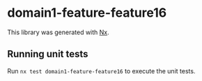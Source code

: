 # domain1-feature-feature16

This library was generated with [Nx](https://nx.dev).

## Running unit tests

Run `nx test domain1-feature-feature16` to execute the unit tests.
